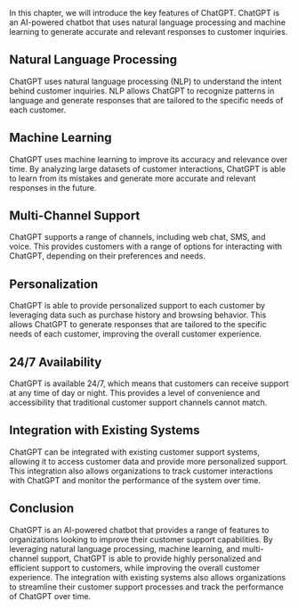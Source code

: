 
In this chapter, we will introduce the key features of ChatGPT. ChatGPT is an AI-powered chatbot that uses natural language processing and machine learning to generate accurate and relevant responses to customer inquiries.

Natural Language Processing
---------------------------

ChatGPT uses natural language processing (NLP) to understand the intent behind customer inquiries. NLP allows ChatGPT to recognize patterns in language and generate responses that are tailored to the specific needs of each customer.

Machine Learning
----------------

ChatGPT uses machine learning to improve its accuracy and relevance over time. By analyzing large datasets of customer interactions, ChatGPT is able to learn from its mistakes and generate more accurate and relevant responses in the future.

Multi-Channel Support
---------------------

ChatGPT supports a range of channels, including web chat, SMS, and voice. This provides customers with a range of options for interacting with ChatGPT, depending on their preferences and needs.

Personalization
---------------

ChatGPT is able to provide personalized support to each customer by leveraging data such as purchase history and browsing behavior. This allows ChatGPT to generate responses that are tailored to the specific needs of each customer, improving the overall customer experience.

24/7 Availability
-----------------

ChatGPT is available 24/7, which means that customers can receive support at any time of day or night. This provides a level of convenience and accessibility that traditional customer support channels cannot match.

Integration with Existing Systems
---------------------------------

ChatGPT can be integrated with existing customer support systems, allowing it to access customer data and provide more personalized support. This integration also allows organizations to track customer interactions with ChatGPT and monitor the performance of the system over time.

Conclusion
----------

ChatGPT is an AI-powered chatbot that provides a range of features to organizations looking to improve their customer support capabilities. By leveraging natural language processing, machine learning, and multi-channel support, ChatGPT is able to provide highly personalized and efficient support to customers, while improving the overall customer experience. The integration with existing systems also allows organizations to streamline their customer support processes and track the performance of ChatGPT over time.
